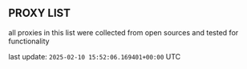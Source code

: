 ## PROXY LIST

all proxies in this list were collected from open sources and tested for functionality

last update: `2025-02-10 15:52:06.169401+00:00` UTC